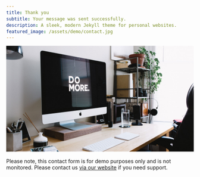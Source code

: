 ```yaml
---
title: Thank you
subtitle: Your message was sent successfully.
description: A sleek, modern Jekyll theme for personal websites.
featured_image: /assets/demo/contact.jpg
---
```


![](/assets/demo/about.jpg)

Please note, this contact form is for demo purposes only and is not monitored. Please contact us [via our website](https://jekyllthemes.io) if you need support.